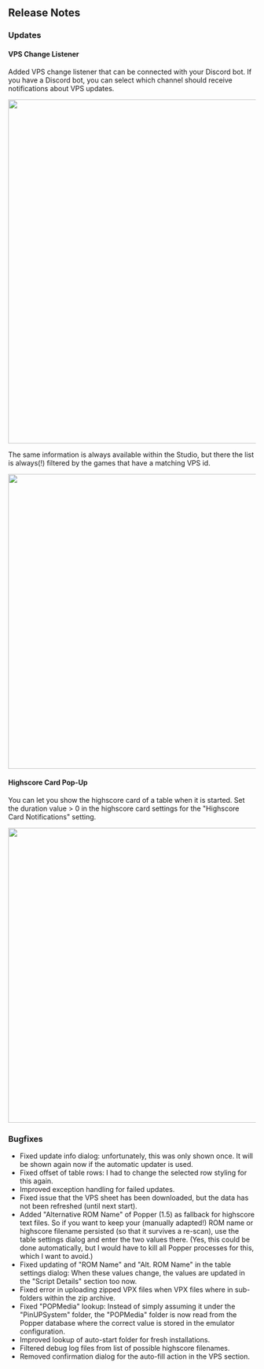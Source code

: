 ## Release Notes

### Updates

#### VPS Change Listener

Added VPS change listener that can be connected with your Discord bot.
If you have a Discord bot, you can select which channel should receive notifications about VPS updates.

<img src="https://github.com/syd711/vpin-studio/blob/main/documentation/vps/vps-bot-settings.png?raw=true" width="700" />

The same information is always available within the Studio, but there the list is always(!) filtered by the games that 
have a matching VPS id.

<img src="https://github.com/syd711/vpin-studio/blob/main/documentation/vps/vps-notifications.png?raw=true" width="600" />

#### Highscore Card Pop-Up

You can let you show the highscore card of a table when it is started. Set the duration value > 0 in the highscore card settings for 
the "Highscore Card Notifications" setting.

<img src="https://github.com/syd711/vpin-studio/blob/main/documentation/highscores/card-popup.png?raw=true" width="600" />


### Bugfixes

- Fixed update info dialog: unfortunately, this was only shown once. It will be shown again now if the automatic updater is used.
- Fixed offset of table rows: I had to change the selected row styling for this again.
- Improved exception handling for failed updates.
- Fixed issue that the VPS sheet has been downloaded, but the data has not been refreshed (until next start).
- Added "Alternative ROM Name" of Popper (1.5) as fallback for highscore text files. So if you want to keep your (manually adapted!) ROM name or highscore filename persisted (so that it survives a re-scan), use the table settings dialog and enter the two values there. (Yes, this could be done automatically, but I would have to kill all Popper processes for this, which I want to avoid.) 
- Fixed updating of "ROM Name" and "Alt. ROM Name" in the table settings dialog: When these values change, the values are updated in the "Script Details" section too now.
- Fixed error in uploading zipped VPX files when VPX files where in sub-folders within the zip archive.
- Fixed "POPMedia" lookup: Instead of simply assuming it under the "PinUPSystem" folder, the "POPMedia" folder is now read from the Popper database where the correct value is stored in the emulator configuration.
- Improved lookup of auto-start folder for fresh installations.
- Filtered debug log files from list of possible highscore filenames.
- Removed confirmation dialog for the auto-fill action in the VPS section.
